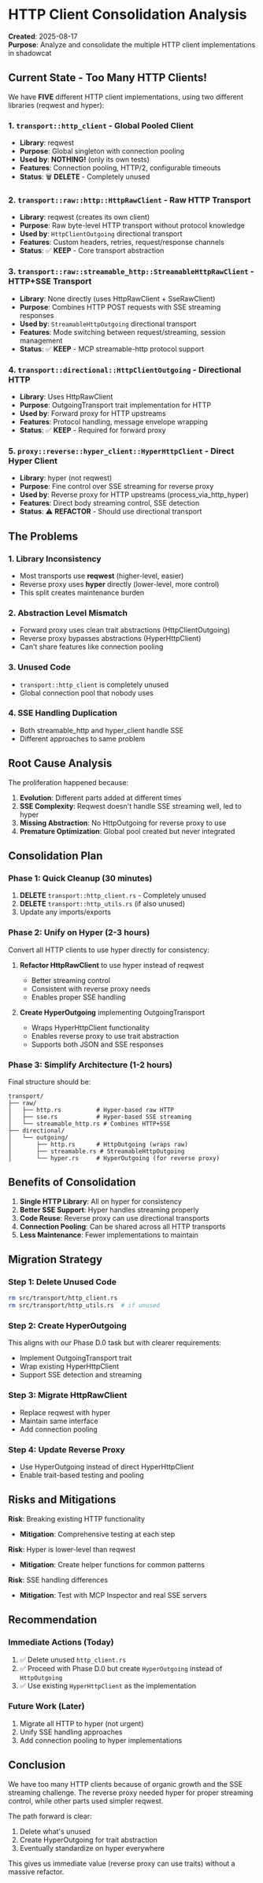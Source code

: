 # HTTP Client Consolidation Analysis

**Created**: 2025-08-17  
**Purpose**: Analyze and consolidate the multiple HTTP client implementations in shadowcat

## Current State - Too Many HTTP Clients!

We have **FIVE** different HTTP client implementations, using two different libraries (reqwest and hyper):

### 1. `transport::http_client` - Global Pooled Client
- **Library**: reqwest
- **Purpose**: Global singleton with connection pooling
- **Used by**: **NOTHING!** (only its own tests)
- **Features**: Connection pooling, HTTP/2, configurable timeouts
- **Status**: 🗑️ **DELETE** - Completely unused

### 2. `transport::raw::http::HttpRawClient` - Raw HTTP Transport
- **Library**: reqwest (creates its own client)
- **Purpose**: Raw byte-level HTTP transport without protocol knowledge
- **Used by**: `HttpClientOutgoing` directional transport
- **Features**: Custom headers, retries, request/response channels
- **Status**: ✅ **KEEP** - Core transport abstraction

### 3. `transport::raw::streamable_http::StreamableHttpRawClient` - HTTP+SSE Transport
- **Library**: None directly (uses HttpRawClient + SseRawClient)
- **Purpose**: Combines HTTP POST requests with SSE streaming responses
- **Used by**: `StreamableHttpOutgoing` directional transport
- **Features**: Mode switching between request/streaming, session management
- **Status**: ✅ **KEEP** - MCP streamable-http protocol support

### 4. `transport::directional::HttpClientOutgoing` - Directional HTTP
- **Library**: Uses HttpRawClient
- **Purpose**: OutgoingTransport trait implementation for HTTP
- **Used by**: Forward proxy for HTTP upstreams
- **Features**: Protocol handling, message envelope wrapping
- **Status**: ✅ **KEEP** - Required for forward proxy

### 5. `proxy::reverse::hyper_client::HyperHttpClient` - Direct Hyper Client
- **Library**: hyper (not reqwest)
- **Purpose**: Fine control over SSE streaming for reverse proxy
- **Used by**: Reverse proxy for HTTP upstreams (process_via_http_hyper)
- **Features**: Direct body streaming control, SSE detection
- **Status**: ⚠️ **REFACTOR** - Should use directional transport

## The Problems

### 1. Library Inconsistency
- Most transports use **reqwest** (higher-level, easier)
- Reverse proxy uses **hyper** directly (lower-level, more control)
- This split creates maintenance burden

### 2. Abstraction Level Mismatch
- Forward proxy uses clean trait abstractions (HttpClientOutgoing)
- Reverse proxy bypasses abstractions (HyperHttpClient)
- Can't share features like connection pooling

### 3. Unused Code
- `transport::http_client` is completely unused
- Global connection pool that nobody uses

### 4. SSE Handling Duplication
- Both streamable_http and hyper_client handle SSE
- Different approaches to same problem

## Root Cause Analysis

The proliferation happened because:
1. **Evolution**: Different parts added at different times
2. **SSE Complexity**: Reqwest doesn't handle SSE streaming well, led to hyper
3. **Missing Abstraction**: No HttpOutgoing for reverse proxy to use
4. **Premature Optimization**: Global pool created but never integrated

## Consolidation Plan

### Phase 1: Quick Cleanup (30 minutes)
1. **DELETE** `transport::http_client.rs` - Completely unused
2. **DELETE** `transport::http_utils.rs` (if also unused)
3. Update any imports/exports

### Phase 2: Unify on Hyper (2-3 hours)
Convert all HTTP clients to use hyper directly for consistency:

1. **Refactor HttpRawClient** to use hyper instead of reqwest
   - Better streaming control
   - Consistent with reverse proxy needs
   - Enables proper SSE handling

2. **Create HyperOutgoing** implementing OutgoingTransport
   - Wraps HyperHttpClient functionality
   - Enables reverse proxy to use trait abstraction
   - Supports both JSON and SSE responses

### Phase 3: Simplify Architecture (1-2 hours)
Final structure should be:

```
transport/
├── raw/
│   ├── http.rs          # Hyper-based raw HTTP
│   ├── sse.rs           # Hyper-based SSE streaming
│   └── streamable_http.rs # Combines HTTP+SSE
├── directional/
│   └── outgoing/
│       ├── http.rs      # HttpOutgoing (wraps raw)
│       ├── streamable.rs # StreamableHttpOutgoing
│       └── hyper.rs     # HyperOutgoing (for reverse proxy)
```

## Benefits of Consolidation

1. **Single HTTP Library**: All on hyper for consistency
2. **Better SSE Support**: Hyper handles streaming properly
3. **Code Reuse**: Reverse proxy can use directional transports
4. **Connection Pooling**: Can be shared across all HTTP transports
5. **Less Maintenance**: Fewer implementations to maintain

## Migration Strategy

### Step 1: Delete Unused Code
```bash
rm src/transport/http_client.rs
rm src/transport/http_utils.rs  # if unused
```

### Step 2: Create HyperOutgoing
This aligns with our Phase D.0 task but with clearer requirements:
- Implement OutgoingTransport trait
- Wrap existing HyperHttpClient
- Support SSE detection and streaming

### Step 3: Migrate HttpRawClient
- Replace reqwest with hyper
- Maintain same interface
- Add connection pooling

### Step 4: Update Reverse Proxy
- Use HyperOutgoing instead of direct HyperHttpClient
- Enable trait-based testing and pooling

## Risks and Mitigations

**Risk**: Breaking existing HTTP functionality
- **Mitigation**: Comprehensive testing at each step

**Risk**: Hyper is lower-level than reqwest
- **Mitigation**: Create helper functions for common patterns

**Risk**: SSE handling differences
- **Mitigation**: Test with MCP Inspector and real SSE servers

## Recommendation

### Immediate Actions (Today)
1. ✅ Delete unused `http_client.rs`
2. ✅ Proceed with Phase D.0 but create `HyperOutgoing` instead of `HttpOutgoing`
3. ✅ Use existing `HyperHttpClient` as the implementation

### Future Work (Later)
1. Migrate all HTTP to hyper (not urgent)
2. Unify SSE handling approaches
3. Add connection pooling to hyper implementations

## Conclusion

We have too many HTTP clients because of organic growth and the SSE streaming challenge. The reverse proxy needed hyper for proper streaming control, while other parts used simpler reqwest.

The path forward is clear:
1. Delete what's unused
2. Create HyperOutgoing for trait abstraction
3. Eventually standardize on hyper everywhere

This gives us immediate value (reverse proxy can use traits) without a massive refactor.